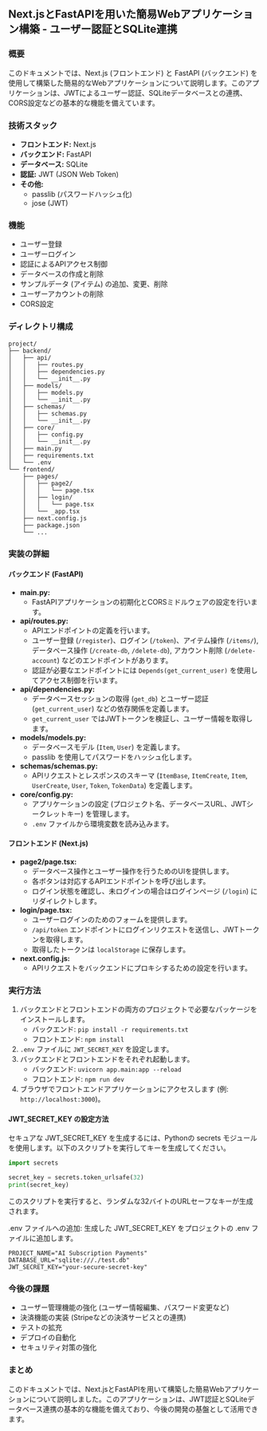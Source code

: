 ## Next.jsとFastAPIを用いた簡易Webアプリケーション構築 - ユーザー認証とSQLite連携

### 概要

このドキュメントでは、Next.js (フロントエンド) と FastAPI (バックエンド) を使用して構築した簡易的なWebアプリケーションについて説明します。このアプリケーションは、JWTによるユーザー認証、SQLiteデータベースとの連携、CORS設定などの基本的な機能を備えています。

### 技術スタック

* **フロントエンド:** Next.js
* **バックエンド:** FastAPI
* **データベース:** SQLite
* **認証:** JWT (JSON Web Token)
* **その他:**
    * passlib (パスワードハッシュ化)
    * jose (JWT)

### 機能

* ユーザー登録
* ユーザーログイン
* 認証によるAPIアクセス制御
* データベースの作成と削除
* サンプルデータ (アイテム) の追加、変更、削除
* ユーザーアカウントの削除
* CORS設定

### ディレクトリ構成

```
project/
├── backend/
│   ├── api/
│   │   ├── routes.py
│   │   ├── dependencies.py
│   │   └── __init__.py
│   ├── models/
│   │   ├── models.py
│   │   └── __init__.py
│   ├── schemas/
│   │   ├── schemas.py
│   │   └── __init__.py
│   ├── core/
│   │   ├── config.py
│   │   └── __init__.py
│   ├── main.py
│   ├── requirements.txt
│   └── .env
└── frontend/
    ├── pages/
    │   ├── page2/
    │   │   └── page.tsx
    │   ├── login/
    │   │   └── page.tsx
    │   └── _app.tsx
    ├── next.config.js
    ├── package.json
    └── ...
```

### 実装の詳細

#### バックエンド (FastAPI)

* **main.py:**
    * FastAPIアプリケーションの初期化とCORSミドルウェアの設定を行います。
* **api/routes.py:**
    * APIエンドポイントの定義を行います。
    * ユーザー登録 (`/register`)、ログイン (`/token`)、アイテム操作 (`/items/`), データベース操作 (`/create-db`, `/delete-db`), アカウント削除 (`/delete-account`) などのエンドポイントがあります。
    * 認証が必要なエンドポイントには `Depends(get_current_user)` を使用してアクセス制御を行います。
* **api/dependencies.py:**
    * データベースセッションの取得 (`get_db`) とユーザー認証 (`get_current_user`) などの依存関係を定義します。
    * `get_current_user` ではJWTトークンを検証し、ユーザー情報を取得します。
* **models/models.py:**
    * データベースモデル (`Item`, `User`) を定義します。
    * passlib を使用してパスワードをハッシュ化します。
* **schemas/schemas.py:**
    * APIリクエストとレスポンスのスキーマ (`ItemBase`, `ItemCreate`, `Item`, `UserCreate`, `User`, `Token`, `TokenData`) を定義します。
* **core/config.py:**
    * アプリケーションの設定 (プロジェクト名、データベースURL、JWTシークレットキー) を管理します。
    * `.env` ファイルから環境変数を読み込みます。

#### フロントエンド (Next.js)

* **page2/page.tsx:**
    * データベース操作とユーザー操作を行うためのUIを提供します。
    * 各ボタンは対応するAPIエンドポイントを呼び出します。
    * ログイン状態を確認し、未ログインの場合はログインページ (`/login`) にリダイレクトします。
* **login/page.tsx:**
    * ユーザーログインのためのフォームを提供します。
    * `/api/token` エンドポイントにログインリクエストを送信し、JWTトークンを取得します。
    * 取得したトークンは `localStorage` に保存します。
* **next.config.js:**
    * APIリクエストをバックエンドにプロキシするための設定を行います。


### 実行方法

1. バックエンドとフロントエンドの両方のプロジェクトで必要なパッケージをインストールします。
    * バックエンド: `pip install -r requirements.txt`
    * フロントエンド: `npm install`
2. `.env` ファイルに `JWT_SECRET_KEY` を設定します。
3. バックエンドとフロントエンドをそれぞれ起動します。
    * バックエンド: `uvicorn app.main:app --reload`
    * フロントエンド: `npm run dev`
4. ブラウザでフロントエンドアプリケーションにアクセスします (例: `http://localhost:3000`)。

#### JWT_SECRET_KEY の設定方法

セキュアな JWT_SECRET_KEY を生成するには、Pythonの secrets モジュールを使用します。以下のスクリプトを実行してキーを生成してください。
```python
import secrets

secret_key = secrets.token_urlsafe(32)
print(secret_key)
```

このスクリプトを実行すると、ランダムな32バイトのURLセーフなキーが生成されます。

.env ファイルへの追加:
生成した JWT_SECRET_KEY をプロジェクトの .env ファイルに追加します。
```plaintext
PROJECT_NAME="AI Subscription Payments"
DATABASE_URL="sqlite:///./test.db"
JWT_SECRET_KEY="your-secure-secret-key"
```

### 今後の課題

* ユーザー管理機能の強化 (ユーザー情報編集、パスワード変更など)
* 決済機能の実装 (Stripeなどの決済サービスとの連携)
* テストの拡充
* デプロイの自動化
* セキュリティ対策の強化

### まとめ

このドキュメントでは、Next.jsとFastAPIを用いて構築した簡易Webアプリケーションについて説明しました。このアプリケーションは、JWT認証とSQLiteデータベース連携の基本的な機能を備えており、今後の開発の基盤として活用できます。